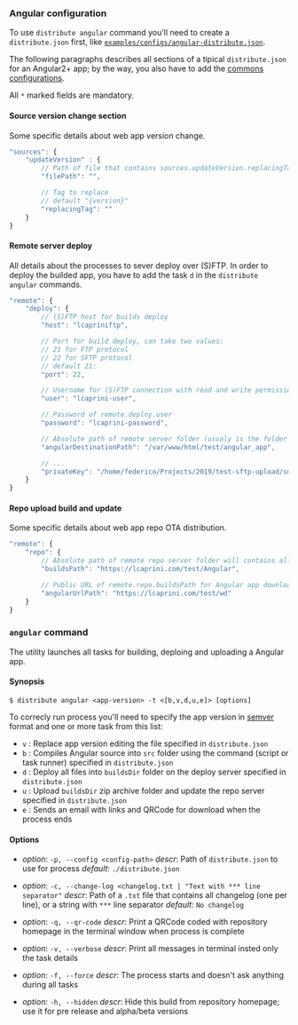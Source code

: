### Angular configuration

To use `distribute angular` command you'll need to create a `distribute.json` first, like [`examples/configs/angular-distribute.json`](../examples/configs/angular-distribute.json).

The following paragraphs describes all sections of a tipical `distribute.json` for an Angular2+ app; by the way, you also have to add the [commons configurations](./commons-readme.md).

All `*` marked fields are mandatory.

#### Source version change section

Some specific details about web app version change.

```js
"sources": {
    "updateVersion" : {
        // Path of file that contains sources.updateVersion.replacingTag tag that will be used to print inside the app's version label
        "filePath": "",

        // Tag to replace
        // default "{version}"
        "replacingTag": ""
    }
}
```

#### Remote server deploy

All details about the processes to sever deploy over (S)FTP.
In order to deploy the builded app, you have to add the task `d` in the `distribute angular` commands.

```js
"remote": {
    "deploy": {
        // (S)FTP host for builds deploy
        "host": "lcapriniftp",

        // Port for build deploy, can take two values:
        // 21 for FTP protocol
        // 22 for SFTP protocol
        // default 21:
        "port": 22,

        // Username for (S)FTP connection with read and write permissions
        "user": "lcaprini-user",

        // Password of remote.deploy.user
        "password": "lcaprini-password",

        // Absolute path of remote server folder (usualy is the folder of document root of http server)
        "angularDestinationPath": "/var/www/html/test/angular_app",

        // ...
        "privateKey": "/home/federico/Projects/2019/test-sftp-upload/smart-agricolture_private.key"
    }
}
```

#### Repo upload build and update

Some specific details about web app repo OTA distribution.

```js
"remote": {
    "repo": {
        // Absolute path of remote repo server folder will contains all Angular `.zip` files
        "buildsPath": "https://lcaprini.com/test/Angular",

        // Public URL of remote.repo.buildsPath for Angular app download.
        "angularUrlPath": "https://lcaprini.com/test/wd"
    }
}
```

### `angular` command

The utility launches all tasks for building, deploing and uploading a Angular app.

#### Synopsis

    $ distribute angular <app-version> -t <[b,v,d,u,e]> [options]

To correcly run process you'll need to specify the app version in [semver](http://semver.org/) format and one or more task from this list:

-   `v` : Replace app version editing the file specified in `distribute.json`
-   `b` : Compiles Angular source into `src` folder using the command (script or task runner) specified in `distribute.json`
-   `d` : Deploy all files into `buildsDir` folder on the deploy server specified in `distribute.json`
-   `u` : Upload `buildsDir` zip archive folder and update the repo server specified in `distribute.json`
-   `e` : Sends an email with links and QRCode for download when the process ends

#### Options

-   _option_: `-p, --config <config-path>`
    _descr_: Path of `distribute.json` to use for process
    _default_: `./distribute.json`

*   _option_: `-c, --change-log <changelog.txt | "Text with *** line separator"`
    _descr_: Path of a `.txt` file that contains all changelog (one per line), or a string with `***` line separator
    _default_: `No changelog`

-   _option_: `-q, --qr-code`
    _descr_: Print a QRCode coded with repository homepage in the terminal window when process is complete

*   _option_: `-v, --verbose`
    _descr_: Print all messages in terminal insted only the task details

-   _option_: `-f, --force`
    _descr_: The process starts and doesn't ask anything during all tasks

*   _option_: `-h, --hidden`
    _descr_: Hide this build from repository homepage; use it for pre release and alpha/beta versions

